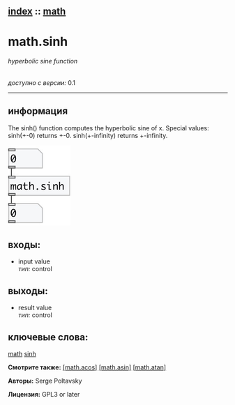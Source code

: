 [index](index.html) :: [math](category_math.html)
---

# math.sinh

###### hyperbolic sine function

*доступно с версии:* 0.1

---


## информация
The sinh() function computes the hyperbolic sine of x. Special values: sinh(+-0) returns +-0. sinh(+-infinity) returns +-infinity.


[![example](../examples/img/math.sinh.jpg)](../examples/pd/math.sinh.pd)









## входы:

* input value<br>
_тип:_ control



## выходы:

* result value<br>
_тип:_ control



## ключевые слова:

[math](keywords/math.html)
[sinh](keywords/sinh.html)



**Смотрите также:**
[\[math.acos\]](math.acos.html)
[\[math.asin\]](math.asin.html)
[\[math.atan\]](math.atan.html)




**Авторы:** Serge Poltavsky




**Лицензия:** GPL3 or later





